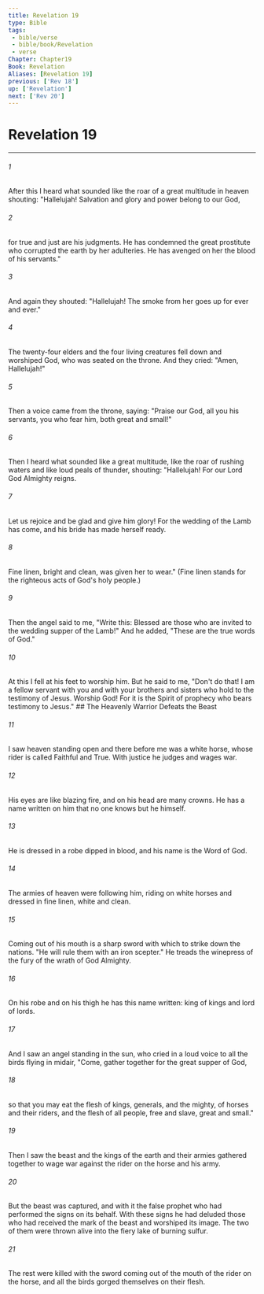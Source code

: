 ```yaml
---
title: Revelation 19
type: Bible
tags:
 - bible/verse
 - bible/book/Revelation
 - verse
Chapter: Chapter19
Book: Revelation
Aliases: [Revelation 19]
previous: ['Rev 18']
up: ['Revelation']
next: ['Rev 20']
---
```

# Revelation 19

***


###### 1 
After this I heard what sounded like the roar of a great multitude in heaven shouting: "Hallelujah! Salvation and glory and power belong to our God, 

###### 2 
for true and just are his judgments. He has condemned the great prostitute who corrupted the earth by her adulteries. He has avenged on her the blood of his servants." 

###### 3 
And again they shouted: "Hallelujah! The smoke from her goes up for ever and ever." 

###### 4 
The twenty-four elders and the four living creatures fell down and worshiped God, who was seated on the throne. And they cried: "Amen, Hallelujah!" 

###### 5 
Then a voice came from the throne, saying: "Praise our God, all you his servants, you who fear him, both great and small!" 

###### 6 
Then I heard what sounded like a great multitude, like the roar of rushing waters and like loud peals of thunder, shouting: "Hallelujah! For our Lord God Almighty reigns. 

###### 7 
Let us rejoice and be glad and give him glory! For the wedding of the Lamb has come, and his bride has made herself ready. 

###### 8 
Fine linen, bright and clean, was given her to wear." (Fine linen stands for the righteous acts of God's holy people.) 

###### 9 
Then the angel said to me, "Write this: Blessed are those who are invited to the wedding supper of the Lamb!" And he added, "These are the true words of God." 

###### 10 
At this I fell at his feet to worship him. But he said to me, "Don't do that! I am a fellow servant with you and with your brothers and sisters who hold to the testimony of Jesus. Worship God! For it is the Spirit of prophecy who bears testimony to Jesus." ## The Heavenly Warrior Defeats the Beast 

###### 11 
I saw heaven standing open and there before me was a white horse, whose rider is called Faithful and True. With justice he judges and wages war. 

###### 12 
His eyes are like blazing fire, and on his head are many crowns. He has a name written on him that no one knows but he himself. 

###### 13 
He is dressed in a robe dipped in blood, and his name is the Word of God. 

###### 14 
The armies of heaven were following him, riding on white horses and dressed in fine linen, white and clean. 

###### 15 
Coming out of his mouth is a sharp sword with which to strike down the nations. "He will rule them with an iron scepter." He treads the winepress of the fury of the wrath of God Almighty. 

###### 16 
On his robe and on his thigh he has this name written: king of kings and lord of lords. 

###### 17 
And I saw an angel standing in the sun, who cried in a loud voice to all the birds flying in midair, "Come, gather together for the great supper of God, 

###### 18 
so that you may eat the flesh of kings, generals, and the mighty, of horses and their riders, and the flesh of all people, free and slave, great and small." 

###### 19 
Then I saw the beast and the kings of the earth and their armies gathered together to wage war against the rider on the horse and his army. 

###### 20 
But the beast was captured, and with it the false prophet who had performed the signs on its behalf. With these signs he had deluded those who had received the mark of the beast and worshiped its image. The two of them were thrown alive into the fiery lake of burning sulfur. 

###### 21 
The rest were killed with the sword coming out of the mouth of the rider on the horse, and all the birds gorged themselves on their flesh. 
